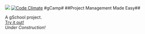 ![](https://travis-ci.org/etmoore/gCamp.svg?branch=master)
[![Code Climate](https://codeclimate.com/github/etmoore/gCamp/badges/gpa.svg)](https://codeclimate.com/github/etmoore/gCamp)
#gCamp#
##Project Management Made Easy##

A gSchool project.  
[Try it out!](https://infinite-plateau-2773.herokuapp.com/)  
_Under Construction!_
